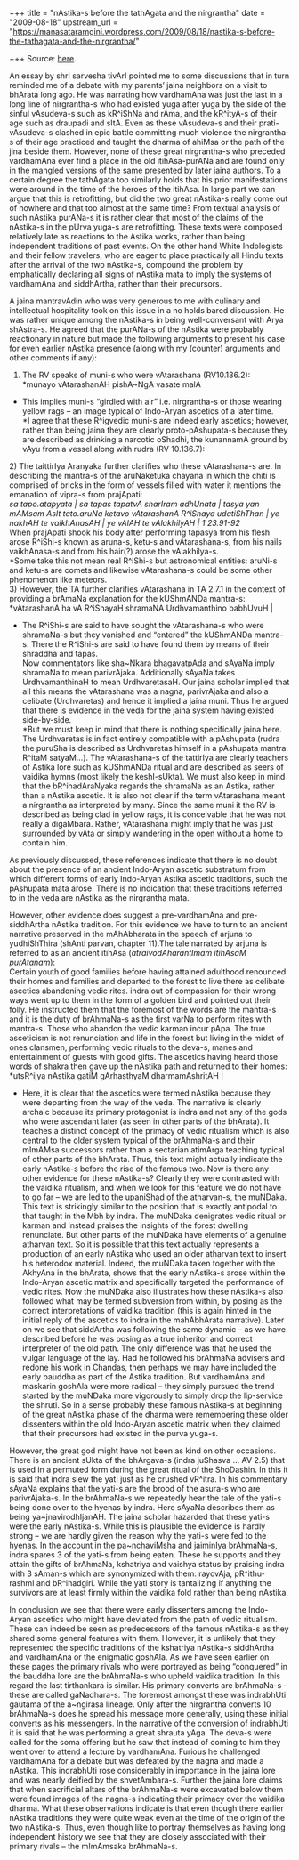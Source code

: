 +++
title = "nAstika-s before the tathAgata and the nirgrantha"
date = "2009-08-18"
upstream_url = "https://manasataramgini.wordpress.com/2009/08/18/nastika-s-before-the-tathagata-and-the-nirgrantha/"

+++
Source: [here](https://manasataramgini.wordpress.com/2009/08/18/nastika-s-before-the-tathagata-and-the-nirgrantha/).

An essay by shrI sarvesha tivArI pointed me to some discussions that in turn reminded me of a debate with my parents’ jaina neighbors on a visit to bhArata long ago. He was narrating how vardhamAna was just the last in a long line of nirgrantha-s who had existed yuga after yuga by the side of the sinful vAsudeva-s such as kR^iShNa and rAma, and the kR^ityA-s of their age such as draupadi and sItA. Even as these vAsudeva-s and their prati-vAsudeva-s clashed in epic battle committing much violence the nirgrantha-s of their age practiced and taught the dharma of ahiMsa or the path of the jina beside them. However, none of these great nirgrantha-s who preceded vardhamAna ever find a place in the old itihAsa-purANa and are found only in the mangled versions of the same presented by later jaina authors. To a certain degree the tathAgata too similarly holds that his prior manifestations were around in the time of the heroes of the itihAsa. In large part we can argue that this is retrofitting, but did the two great nAstika-s really come out of nowhere and that too almost at the same time? From textual analysis of such nAstika purANa-s it is rather clear that most of the claims of the nAstika-s in the pUrva yuga-s are retrofitting. These texts were composed relatively late as reactions to the Astika works, rather than being independent traditions of past events. On the other hand White Indologists and their fellow travelers, who are eager to place practically all Hindu texts after the arrival of the two nAstika-s, compound the problem by emphatically declaring all signs of nAstika mata to imply the systems of vardhamAna and siddhArtha, rather than their precursors.

A jaina mantravAdin who was very generous to me with culinary and intellectual hospitality took on this issue in a no holds bared discussion. He was rather unique among the nAstika-s in being well-conversant with Arya shAstra-s. He agreed that the purANa-s of the nAstika were probably reactionary in nature but made the following arguments to present his case for even earlier nAstika presence (along with my (counter) arguments and other comments if any):  
1) The RV speaks of muni-s who were vAtarashana (RV10.136.2):  
*munayo vAtarashanAH pishA\~NgA vasate malA  
* This implies muni-s “girdled with air” i.e. nirgrantha-s or those
wearing yellow rags – an image typical of Indo-Aryan ascetics of a later time.  
\*I agree that these R^igvedic muni-s are indeed early ascetics; however, rather than being jaina they are clearly proto-pAshupata-s because they are described as drinking a narcotic oShadhi, the kunannamA ground by vAyu from a vessel along with rudra (RV 10.136.7):

2\) The taittirIya Aranyaka further clarifies who these vAtarashana-s are. In describing the mantra-s of the aruNaketuka chayana in which the chiti is comprised of bricks in the form of vessels filled with water it mentions the emanation of vipra-s from prajApati:  
*sa tapo.atapyata \| sa tapas tapatvA sharIram adhUnata \| tasya yan
mAMsam AsIt tato.aruNa ketavo vAtarashanA R^iShaya udatiShThan \| ye nakhAH te vaikhAnasAH \| ye vAlAH te vAlakhilyAH \| 1.23.91-92*  
When prajApati shook his body after performing tapasya from his flesh arose R^iShi-s known as aruna-s, ketu-s and vAtarashana-s, from his nails vaikhAnasa-s and from his hair(?) arose the vAlakhilya-s.  
\*Some take this not mean real R^iShi-s but astronomical entities: aruNi-s and ketu-s are comets and likewise vAtarashana-s could be some other phenomenon like meteors.  
3) However, the TA further clarifies vAtarashana in TA 2.7.1 in the context of providing a brAmaNa explanation for the kUShmANDa mantra-s:  
*vAtarashanA ha vA R^iShayaH shramaNA Urdhvamanthino babhUvuH \|  
* The R^iShi-s are said to have sought the vAtarashana-s who were
shramaNa-s but they vanished and “entered” the kUShmANDa mantra-s. There the R^iShi-s are said to have found them by means of their shraddha and tapas.  
Now commentators like sha\~Nkara bhagavatpAda and sAyaNa imply shramaNa to mean parivrAjaka. Additionally sAyaNa takes UrdhvamanthinaH to mean UrdhvaretasaH. Our jaina scholar implied that all this means the vAtarashana was a nagna, parivrAjaka and also a celibate (Urdhvaretas) and hence it implied a jaina muni. Thus he argued that there is evidence in the veda for the jaina system having existed side-by-side.  
\*But we must keep in mind that there is nothing specifically jaina here. The Urdhvaretas is in fact entirely compatible with a pAshupata
(rudra the puruSha is described as Urdhvaretas himself in a pAshupata
mantra: R^itaM satyaM…). The vAtarashana-s of the tattirIya are clearly teachers of Astika lore such as kUShmANDa ritual and are described as seers of vaidika hymns (most likely the keshI-sUkta). We must also keep in mind that the bR^ihadAraNyaka regards the shramaNa as an Astika, rather than a nAstika ascetic. It is also not clear if the term vAtarashana meant a nirgrantha as interpreted by many. Since the same muni it the RV is described as being clad in yellow rags, it is conceivable that he was not really a digaMbara. Rather, vAtarashana might imply that he was just surrounded by vAta or simply wandering in the open without a home to contain him.

As previously discussed, these references indicate that there is no doubt about the presence of an ancient Indo-Aryan ascetic substratum from which different forms of early Indo-Aryan Astika ascetic traditions, such the pAshupata mata arose. There is no indication that these traditions referred to in the veda are nAstika as the nirgrantha mata.

However, other evidence does suggest a pre-vardhamAna and pre-siddhArtha nAstika tradition. For this evidence we have to turn to an ancient narrative preserved in the mAhAbharata in the speech of arjuna to yudhiShThira (shAnti parvan, chapter 11).The tale narrated by arjuna is referred to as an ancient itihAsa (*atraivodAharantImam itihAsaM purAtanam*):  
Certain youth of good families before having attained adulthood renounced their homes and families and departed to the forest to live there as celibate ascetics abandoning vedic rites. indra out of compassion for their wrong ways went up to them in the form of a golden bird and pointed out their folly. He instructed them that the foremost of the words are the mantra-s and it is the duty of brAhmaNa-s as the first varNa to perform rites with mantra-s. Those who abandon the vedic karman incur pApa. The true asceticism is not renunciation and life in the forest but living in the midst of ones clansmen, performing vedic rituals to the deva-s, manes and entertainment of guests with good gifts. The ascetics having heard those words of shakra then gave up the nAstika path and returned to their homes:  
*utsR^ijya nAstika gatiM gArhasthyaM dharmamAshritAH \|  
* Here, it is clear that the ascetics were termed nAstika because they
were departing from the way of the veda. The narrative is clearly archaic because its primary protagonist is indra and not any of the gods who were ascendant later (as seen in other parts of the bhArata). It teaches a distinct concept of the primacy of vedic ritualism which is also central to the older system typical of the brAhmaNa-s and their mImAMsa successors rather than a sectarian atimArga teaching typical of other parts of the bhArata. Thus, this text might actually indicate the early nAstika-s before the rise of the famous two. Now is there any other evidence for these nAstika-s? Clearly they were contrasted with the vaidika ritualism, and when we look for this feature we do not have to go far – we are led to the upaniShad of the atharvan-s, the muNDaka. This text is strikingly similar to the position that is exactly antipodal to that taught in the Mbh by indra. The muNDaka denigrates vedic ritual or karman and instead praises the insights of the forest dwelling renunciate. But other parts of the muNDaka have elements of a genuine atharvan text. So it is possible that this text actually represents a production of an early nAstika who used an older atharvan text to insert his heterodox material. Indeed, the muNDaka taken together with the AkhyAna in the bhArata, shows that the early nAstika-s arose within the Indo-Aryan ascetic matrix and specifically targeted the performance of vedic rites. Now the muNDaka also illustrates how these nAstika-s also followed what may be termed subversion from within, by posing as the correct interpretations of vaidika tradition (this is again hinted in the initial reply of the ascetics to indra in the mahAbhArata narrative). Later on we see that siddArtha was following the same dynamic – as we have described before he was posing as a true inheritor and correct interpreter of the old path. The only difference was that he used the vulgar language of the lay. Had he followed his brAhmaNa advisers and redone his work in Chandas, then perhaps we may have included the early bauddha as part of the Astika tradition. But vardhamAna and maskarin goshAla were more radical – they simply pursued the trend started by the muNDaka more vigorously to simply drop the lip-service the shruti. So in a sense probably these famous nAstika-s at beginning of the great nAstika phase of the dharma were remembering these older dissenters within the old Indo-Aryan ascetic matrix when they claimed that their precursors had existed in the purva yuga-s.

However, the great god might have not been as kind on other occasions. There is an ancient sUkta of the bhArgava-s (indra juShasva … AV 2.5) that is used in a permuted form during the great ritual of the ShoDashin. In this it is said that indra slew the yatI just as he crushed vR^itra. In his commentary sAyaNa explains that the yati-s are the brood of the asura-s who are parivrAjaka-s. In the brAhmaNa-s we repeatedly hear the tale of the yati-s being done over to the hyenas by indra. Here sAyaNa describes them as being ya\~jnavirodhIjanAH. The jaina scholar hazarded that these yati-s were the early nAstika-s. While this is plausible the evidence is hardly strong – we are hardly given the reason why the yati-s were fed to the hyenas. In the account in the pa\~nchaviMsha and jaiminIya brAhmaNa-s, indra spares 3 of the yati-s from being eaten. These he supports and they attain the gifts of brAhmaNa, kshatriya and vaishya status by praising indra with 3 sAman-s which are synonymized with them: rayovAja, pR^ithu-rashmI and bR^ihadgiri. While the yati story is tantalizing if anything the survivors are at least firmly within the vaidika fold rather than being nAstika.

In conclusion we see that there were early dissenters among the Indo-Aryan ascetics who might have deviated from the path of vedic ritualism. These can indeed be seen as predecessors of the famous nAstika-s as they shared some general features with them. However, it is unlikely that they represented the specific traditions of the kshatriya nAstika-s siddhArtha and vardhamAna or the enigmatic goshAla. As we have seen earlier on these pages the primary rivals who were portrayed as being “conquered” in the bauddha lore are the brAhmaNa-s who upheld vaidika tradition. In this regard the last tirthankara is similar. His primary converts are brAhmaNa-s – these are called gaNadhara-s. The foremost amongst these was indrabhUti gautama of the a\~ngirasa lineage. Only after the nirgrantha converts 10 brAhmaNa-s does he spread his message more generally, using these initial converts as his messengers. In the narrative of the conversion of indrabhUti it is said that he was performing a great shrauta yAga. The deva-s were called for the soma offering but he saw that instead of coming to him they went over to attend a lecture by vardhamAna. Furious he challenged vardhamAna for a debate but was defeated by the nagna and made a nAstika. This indrabhUti rose considerably in importance in the jaina lore and was nearly deified by the shvetAmbara-s. Further the jaina lore claims that when sacrificial altars of the brAhmaNa-s were excavated below them were found images of the nagna-s indicating their primacy over the vaidika dharma. What these observations indicate is that even though there earlier nAstika traditions they were quite weak even at the time of the origin of the two nAstika-s. Thus, even though like to portray themselves as having long independent history we see that they are closely associated with their primary rivals – the mImAmsaka brAhmaNa-s.

